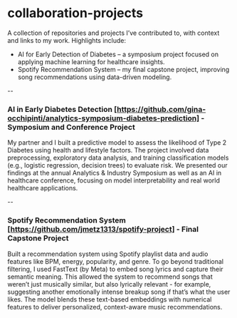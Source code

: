 # collaboration-projects
A collection of repositories and projects I’ve contributed to, with context and links to my work. 
Highlights include:

- AI for Early Detection of Diabetes – a symposium project focused on applying machine learning for healthcare insights.
- Spotify Recommendation System – my final capstone project, improving song recommendations using data-driven modeling.
  
--

### AI in Early Diabetes Detection [https://github.com/gina-occhipinti/analytics-symposium-diabetes-prediction] - Symposium and Conference Project
My partner and I built a predictive model to assess the likelihood of Type 2 Diabetes using health and lifestyle factors. The project involved data preprocessing, exploratory data analysis, and training classification models (e.g., logistic regression, decision trees) to evaluate risk. We presented our findings at the annual Analytics & Industry Symposium as well as an AI in healthcare conference, focusing on model interpretability and real world healthcare applications.

--

### Spotify Recommendation System [https://github.com/jmetz1313/spotify-project] - Final Capstone Project 

Built a recommendation system using Spotify playlist data and audio features like BPM, energy, popularity, and genre. To go beyond traditional filtering, I used FastText (by Meta) to embed song lyrics and capture their semantic meaning. This allowed the system to recommend songs that weren’t just musically similar, but also lyrically relevant - for example, suggesting another emotionally intense breakup song if that’s what the user likes. The model blends these text-based embeddings with numerical features to deliver personalized, context-aware music recommendations.
